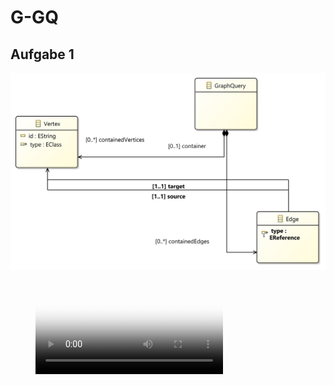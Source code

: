 # G-GQ

## Aufgabe 1
![gql](gqlcd.png)
<figure class="video_container">
  <video controls="true" allowfullscreen="true" poster="gqlcd.png">
    <source src="task1.mp4" type="video/mp4">
  </video>
</figure>
